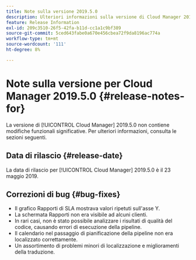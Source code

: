 ```yaml
---
title: Note sulla versione 2019.5.0
description: Ulteriori informazioni sulla versione di Cloud Manager 2019.5.0.
feature: Release Information
exl-id: 209c3510-26f5-42fa-b11d-cc1a1c9bf389
source-git-commit: 5ced643fabe0a670e456cbea72f9da8196ac774a
workflow-type: tm+mt
source-wordcount: '111'
ht-degree: 8%

---
```


# Note sulla versione per Cloud Manager 2019.5.0 {#release-notes-for}

La versione di [!UICONTROL Cloud Manager] 2019.5.0 non contiene modifiche funzionali significative. Per ulteriori informazioni, consulta le sezioni seguenti.

## Data di rilascio {#release-date}

La data di rilascio per [!UICONTROL Cloud Manager] 2019.5.0 è il 23 maggio 2019.


## Correzioni di bug {#bug-fixes}

* Il grafico Rapporti di SLA mostrava valori ripetuti sull&#39;asse Y.
* La schermata Rapporti non era visibile ad alcuni clienti.
* In rari casi, non è stato possibile analizzare i risultati di qualità del codice, causando errori di esecuzione della pipeline.
* Il calendario nel passaggio di pianificazione della pipeline non era localizzato correttamente.
* Un assortimento di problemi minori di localizzazione e miglioramenti della traduzione.
